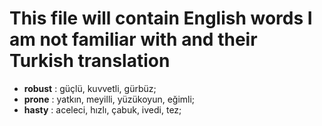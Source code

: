 # This file will contain English words I am not familiar with and their Turkish translation

- **robust** : güçlü, kuvvetli, gürbüz;
- **prone** : yatkın, meyilli, yüzükoyun, eğimli;
- **hasty** : aceleci, hızlı, çabuk, ivedi, tez;